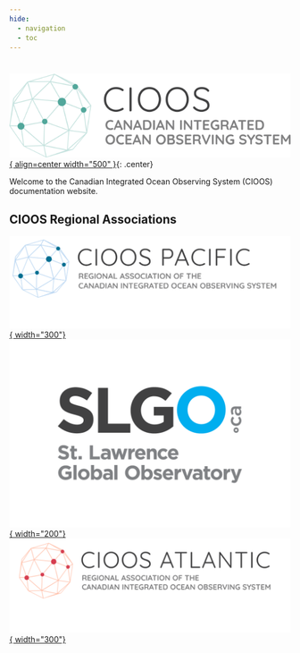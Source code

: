```yaml
---
hide:
  - navigation
  - toc
---
```


#

[![CIOOS logo](assets/logos/cioos-national-color.en.svg){ align=center width="500" }](https://cioos.ca/){: .center}

Welcome to the Canadian Integrated Ocean Observing System (CIOOS) documentation website.

## CIOOS Regional Associations

[![CIOOS Pacific](./assets/logos/CioosPac_EN.PNG){ width="300"}](https://cioospacific.ca/)
[![SLGO Logo](./assets/logos/SLGO_Logo.png){ width="200"}](https://ogsl.ca/en/home-slgo/)
[![CIOOS Atlantique](./assets/logos/CioosAtl_EN.PNG){ width="300"}](https://cioosatlantic.ca/)
